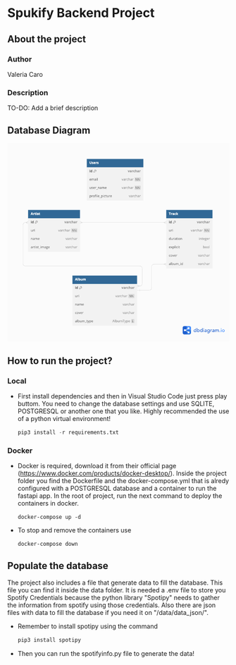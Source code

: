 # Spukify Backend Project

## About the project

### Author

Valeria Caro

### Description

TO-DO: Add a brief description

## Database Diagram


![title](public/Diagram.png)


## How to run the project?



### Local

- First install dependencies and then in Visual Studio Code just press play buttom. You need to change the database settings and use SQLITE, POSTGRESQL or another one that you like. Highly recommended the use of a python virtual environment!

  ```python
  pip3 install -r requirements.txt
  ```

### Docker

- Docker is required, download it from their official page (https://www.docker.com/products/docker-desktop/). Inside the project folder you find the Dockerfile and the docker-compose.yml that is alredy configured with a POSTGRESQL database and a container to run the fastapi app. In the root of project, run the next command to deploy the containers in docker.

  ```docker
  docker-compose up -d
  ```
- To stop and remove the containers use

  ```docker
  docker-compose down
  ```

## Populate the database

The project also includes a file that generate data to fill the database. This file you can find it inside the data folder. It is needed a .env file to store you Spotify Credentials because the python library "Spotipy" needs to gather the information from spotify using those credentials. Also there are json files with data to fill the database if you need it on "/data/data_json/".

- Remember to install spotipy using the command

  ```python
  pip3 install spotipy
  ```
- Then you can run the spotifyinfo.py file to generate the data!
